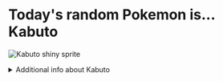 # Today's random Pokemon is... Kabuto

![Kabuto shiny sprite](https://raw.githubusercontent.com/PokeAPI/sprites/master/sprites/pokemon/shiny/140.png)

<details>
<summary>Additional info about Kabuto</summary>

| srpite type | image |
|------|------|
| back_default | ![Kabuto back_default sprite](https://raw.githubusercontent.com/PokeAPI/sprites/master/sprites/pokemon/back/140.png) |
| back_shiny | ![Kabuto back_shiny sprite](https://raw.githubusercontent.com/PokeAPI/sprites/master/sprites/pokemon/back/shiny/140.png) |
| front_default | ![Kabuto front_default sprite](https://raw.githubusercontent.com/PokeAPI/sprites/master/sprites/pokemon/140.png) | </details>